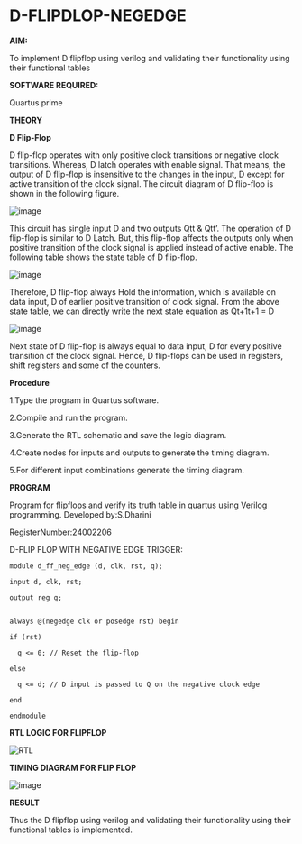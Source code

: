 # D-FLIPDLOP-NEGEDGE

**AIM:**

To implement  D flipflop using verilog and validating their functionality using their functional tables

**SOFTWARE REQUIRED:**

Quartus prime

**THEORY**

**D Flip-Flop**

D flip-flop operates with only positive clock transitions or negative clock transitions. Whereas, D latch operates with enable signal. That means, the output of D flip-flop is insensitive to the changes in the input, D except for active transition of the clock signal. The circuit diagram of D flip-flop is shown in the following figure.

![image](https://github.com/naavaneetha/D-FLIPDLOP-NEGEDGE/assets/154305477/48c81fe8-bc3f-40e7-95e2-519fc155ad51)

This circuit has single input D and two outputs Qtt & Qtt’. The operation of D flip-flop is similar to D Latch. But, this flip-flop affects the outputs only when positive transition of the clock signal is applied instead of active enable. The following table shows the state table of D flip-flop.

![image](https://github.com/naavaneetha/D-FLIPDLOP-NEGEDGE/assets/154305477/e5f3fda7-68ec-4a3a-a0a4-cf6f9cc4ab55)

Therefore, D flip-flop always Hold the information, which is available on data input, D of earlier positive transition of clock signal. From the above state table, we can directly write the next state equation as Qt+1t+1 = D

![image](https://github.com/naavaneetha/D-FLIPDLOP-NEGEDGE/assets/154305477/8592c0d8-2917-4142-91b9-d6c30dd891d2)

Next state of D flip-flop is always equal to data input, D for every positive transition of the clock signal. Hence, D flip-flops can be used in registers, shift registers and some of the counters.

**Procedure**

1.Type the program in Quartus software.

2.Compile and run the program.

3.Generate the RTL schematic and save the logic diagram.

4.Create nodes for inputs and outputs to generate the timing diagram.

5.For different input combinations generate the timing diagram.

**PROGRAM**

 Program for flipflops and verify its truth table in quartus using Verilog programming.
 Developed by:S.Dharini
 
 RegisterNumber:24002206

 D-FLIP FLOP WITH NEGATIVE EDGE TRIGGER:

    module d_ff_neg_edge (d, clk, rst, q);

    input d, clk, rst;
  
    output reg q;

  
    always @(negedge clk or posedge rst) begin
  
    if (rst)
    
      q <= 0; // Reset the flip-flop
   
    else
    
      q <= d; // D input is passed to Q on the negative clock edge
  
    end

    endmodule


**RTL LOGIC FOR FLIPFLOP**

![RTL](https://github.com/user-attachments/assets/5900c832-2bc8-4f8b-bd8c-e31ad5904214)

**TIMING DIAGRAM FOR FLIP FLOP**

![image](https://github.com/user-attachments/assets/a093bc55-d08b-4122-93e1-d1bcc9e4ec6d)



**RESULT**

Thus the  D flipflop using verilog and validating their functionality using their functional tables is implemented.

